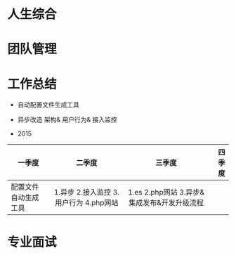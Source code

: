 # 人生综合

# 团队管理

# 工作总结

- 自动配置文件生成工具
- 异步改造 架构& 用户行为& 接入监控

- 2015

|一季度|二季度|三季度|四季度|
|------|:------:|:------:|------:|
|配置文件自动生成工具|1.异步 2.接入监控 3.用户行为 4.php网站|1.es 2.php网站 3.异步&集成发布&开发升级流程||


# 专业面试
